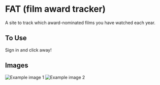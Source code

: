 # FAT (film award tracker)

A site to track which award-nominated films you have watched each year.  

## To Use

Sign in and click away!

## Images

![Example image 1](at1.jpg)
![Example image 2](at2.jpg)


